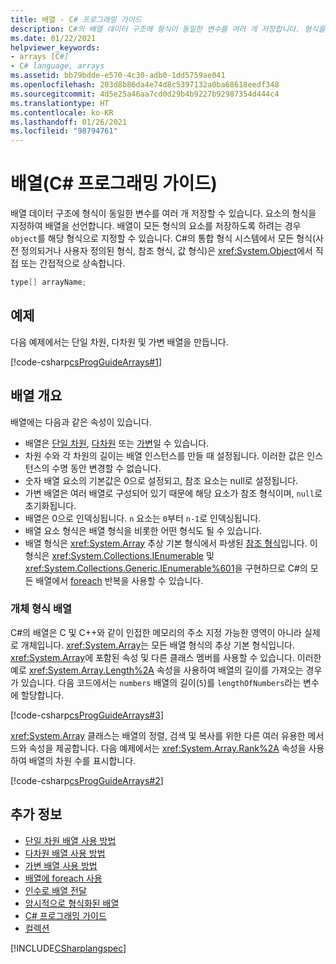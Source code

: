 ```yaml
---
title: 배열 - C# 프로그래밍 가이드
description: C#의 배열 데이터 구조에 형식이 동일한 변수를 여러 개 저장합니다. 형식을 지정해 배열을 선언하거나 개체를 지정해 모든 형식을 저장합니다.
ms.date: 01/22/2021
helpviewer_keywords:
- arrays [C#]
- C# language, arrays
ms.assetid: bb79bdde-e570-4c30-adb0-1dd5759ae041
ms.openlocfilehash: 203d8b86da4e74d8c5397132a0ba68618eedf348
ms.sourcegitcommit: 4d5e25a46aa7cd0d29b4b9227b92987354d444c4
ms.translationtype: HT
ms.contentlocale: ko-KR
ms.lasthandoff: 01/26/2021
ms.locfileid: "98794761"
---
```

# <a name="arrays-c-programming-guide"></a>배열(C# 프로그래밍 가이드)

배열 데이터 구조에 형식이 동일한 변수를 여러 개 저장할 수 있습니다. 요소의 형식을 지정하여 배열을 선언합니다. 배열이 모든 형식의 요소를 저장하도록 하려는 경우 `object`를 해당 형식으로 지정할 수 있습니다. C#의 통합 형식 시스템에서 모든 형식(사전 정의되거나 사용자 정의된 형식, 참조 형식, 값 형식)은 <xref:System.Object>에서 직접 또는 간접적으로 상속합니다.

```csharp
type[] arrayName;
```

## <a name="example"></a>예제

다음 예제에서는 단일 차원, 다차원 및 가변 배열을 만듭니다.

[!code-csharp[csProgGuideArrays#1](~/samples/snippets/csharp/VS_Snippets_VBCSharp/csProgGuideArrays/CS/Arrays.cs#1)]

## <a name="array-overview"></a>배열 개요

배열에는 다음과 같은 속성이 있습니다.

- 배열은 [단일 차원](single-dimensional-arrays.md), [다차원](multidimensional-arrays.md) 또는 [가변](jagged-arrays.md)일 수 있습니다.
- 차원 수와 각 차원의 길이는 배열 인스턴스를 만들 때 설정됩니다. 이러한 값은 인스턴스의 수명 동안 변경할 수 없습니다.
- 숫자 배열 요소의 기본값은 0으로 설정되고, 참조 요소는 null로 설정됩니다.
- 가변 배열은 여러 배열로 구성되어 있기 때문에 해당 요소가 참조 형식이며, `null`로 초기화됩니다.
- 배열은 0으로 인덱싱됩니다. `n` 요소는 `0`부터 `n-1`로 인덱싱됩니다.
- 배열 요소 형식은 배열 형식을 비롯한 어떤 형식도 될 수 있습니다.
- 배열 형식은 <xref:System.Array> 추상 기본 형식에서 파생된 [참조 형식](../../language-reference/keywords/reference-types.md)입니다. 이 형식은 <xref:System.Collections.IEnumerable> 및 <xref:System.Collections.Generic.IEnumerable%601>을 구현하므로 C#의 모든 배열에서 [foreach](../../language-reference/keywords/foreach-in.md) 반복을 사용할 수 있습니다.

### <a name="arrays-as-objects"></a>개체 형식 배열

C#의 배열은 C 및 C++와 같이 인접한 메모리의 주소 지정 가능한 영역이 아니라 실제로 개체입니다. <xref:System.Array>는 모든 배열 형식의 추상 기본 형식입니다. <xref:System.Array>에 포함된 속성 및 다른 클래스 멤버를 사용할 수 있습니다. 이러한 예로 <xref:System.Array.Length%2A> 속성을 사용하여 배열의 길이를 가져오는 경우가 있습니다. 다음 코드에서는 `numbers` 배열의 길이(`5`)를 `lengthOfNumbers`라는 변수에 할당합니다.

[!code-csharp[csProgGuideArrays#3](~/samples/snippets/csharp/VS_Snippets_VBCSharp/csProgGuideArrays/CS/Arrays.cs#3)]

<xref:System.Array> 클래스는 배열의 정렬, 검색 및 복사를 위한 다른 여러 유용한 메서드와 속성을 제공합니다. 다음 예제에서는 <xref:System.Array.Rank%2A> 속성을 사용하여 배열의 차원 수를 표시합니다.

[!code-csharp[csProgGuideArrays#2](~/samples/snippets/csharp/VS_Snippets_VBCSharp/csProgGuideArrays/CS/Arrays.cs#2)]

## <a name="see-also"></a>추가 정보

- [단일 차원 배열 사용 방법](single-dimensional-arrays.md)
- [다차원 배열 사용 방법](multidimensional-arrays.md)
- [가변 배열 사용 방법](jagged-arrays.md)
- [배열에 foreach 사용](using-foreach-with-arrays.md)
- [인수로 배열 전달](passing-arrays-as-arguments.md)
- [암시적으로 형식화된 배열](implicitly-typed-arrays.md)
- [C# 프로그래밍 가이드](../index.md)
- [컬렉션](../concepts/collections.md)

[!INCLUDE[CSharplangspec](~/includes/csharplangspec-md.md)]
